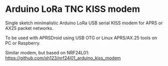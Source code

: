 # Arduino LoRa TNC KISS modem
Single sketch minimalistic Arduino LoRa USB serial KISS modem for APRS or AX25 packet networks. 

To be used with APRSDroid using USB OTG or Linux APRS/AX.25 tools on PC or Raspberry.

Similar modem, but based on NRF24L01: https://github.com/sh123/nrf24l01_arduino_kiss_modem
